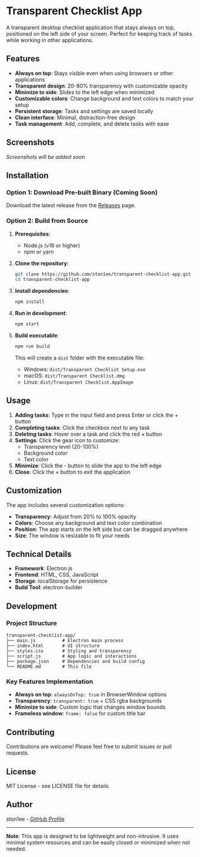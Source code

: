 # Transparent Checklist App

A transparent desktop checklist application that stays always on top, positioned on the left side of your screen. Perfect for keeping track of tasks while working in other applications.

## Features

- **Always on top**: Stays visible even when using browsers or other applications
- **Transparent design**: 20-80% transparency with customizable opacity
- **Minimize to side**: Slides to the left edge when minimized
- **Customizable colors**: Change background and text colors to match your setup
- **Persistent storage**: Tasks and settings are saved locally
- **Clean interface**: Minimal, distraction-free design
- **Task management**: Add, complete, and delete tasks with ease

## Screenshots

*Screenshots will be added soon*

## Installation

### Option 1: Download Pre-built Binary (Coming Soon)

Download the latest release from the [Releases](https://github.com/ston1ee/transparent-checklist-app/releases) page.

### Option 2: Build from Source

1. **Prerequisites**:
   - Node.js (v16 or higher)
   - npm or yarn

2. **Clone the repository**:
   ```bash
   git clone https://github.com/ston1ee/transparent-checklist-app.git
   cd transparent-checklist-app
   ```

3. **Install dependencies**:
   ```bash
   npm install
   ```

4. **Run in development**:
   ```bash
   npm start
   ```

5. **Build executable**:
   ```bash
   npm run build
   ```
   
   This will create a `dist` folder with the executable file:
   - Windows: `dist/Transparent Checklist Setup.exe`
   - macOS: `dist/Transparent Checklist.dmg`
   - Linux: `dist/Transparent Checklist.AppImage`

## Usage

1. **Adding tasks**: Type in the input field and press Enter or click the + button
2. **Completing tasks**: Click the checkbox next to any task
3. **Deleting tasks**: Hover over a task and click the red × button
4. **Settings**: Click the gear icon to customize:
   - Transparency level (20-100%)
   - Background color
   - Text color
5. **Minimize**: Click the - button to slide the app to the left edge
6. **Close**: Click the × button to exit the application

## Customization

The app includes several customization options:

- **Transparency**: Adjust from 20% to 100% opacity
- **Colors**: Choose any background and text color combination
- **Position**: The app starts on the left side but can be dragged anywhere
- **Size**: The window is resizable to fit your needs

## Technical Details

- **Framework**: Electron.js
- **Frontend**: HTML, CSS, JavaScript
- **Storage**: localStorage for persistence
- **Build Tool**: electron-builder

## Development

### Project Structure
```
transparent-checklist-app/
├── main.js          # Electron main process
├── index.html       # UI structure
├── styles.css       # Styling and transparency
├── script.js        # App logic and interactions
├── package.json     # Dependencies and build config
└── README.md        # This file
```

### Key Features Implementation

- **Always on top**: `alwaysOnTop: true` in BrowserWindow options
- **Transparency**: `transparent: true` + CSS rgba backgrounds
- **Minimize to side**: Custom logic that changes window bounds
- **Frameless window**: `frame: false` for custom title bar

## Contributing

Contributions are welcome! Please feel free to submit issues or pull requests.

## License

MIT License - see LICENSE file for details.

## Author

ston1ee - [GitHub Profile](https://github.com/ston1ee)

---

**Note**: This app is designed to be lightweight and non-intrusive. It uses minimal system resources and can be easily closed or minimized when not needed.